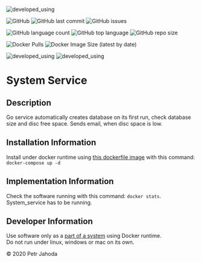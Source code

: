 ![developed_using](https://img.shields.io/badge/developed%20using-Jetbrains%20Goland-lightgrey)

![GitHub](https://img.shields.io/github/license/petrjahoda/system_service) 
![GitHub last commit](https://img.shields.io/github/last-commit/petrjahoda/system_service)
![GitHub issues](https://img.shields.io/github/issues/petrjahoda/system_service)

![GitHub language count](https://img.shields.io/github/languages/count/petrjahoda/system_service)
![GitHub top language](https://img.shields.io/github/languages/top/petrjahoda/system_service)
![GitHub repo size](https://img.shields.io/github/repo-size/petrjahoda/system_service)


![Docker Pulls](https://img.shields.io/docker/pulls/petrjahoda/system_service)
![Docker Image Size (latest by date)](https://img.shields.io/docker/image-size/petrjahoda/system_service?sort=date)

![developed_using](https://img.shields.io/badge/database-PostgreSQL-red) ![developed_using](https://img.shields.io/badge/runtime-Docker-red)




# System Service

## Description
Go service automatically creates database on its first run, check database size and disc free space. Sends email, when disc space is low.

## Installation Information
Install under docker runtime using [this dockerfile image](https://github.com/petrjahoda/system/tree/master/latest) with this command: ```docker-compose up -d```

## Implementation Information
Check the software running with this command: ```docker stats```. <br/>
System_service has to be running.

## Developer Information
Use software only as a [part of a system](https://github.com/petrjahoda/system) using Docker runtime.<br/>
 Do not run under linux, windows or mac on its own.
 


© 2020 Petr Jahoda
